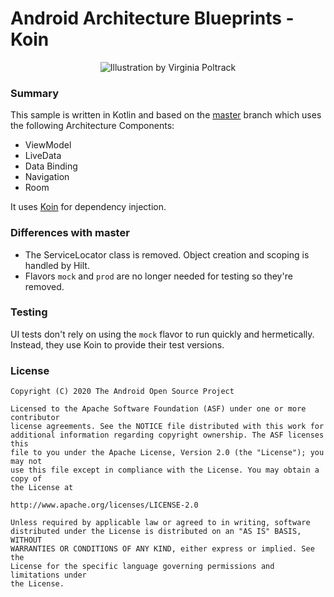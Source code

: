 # Android Architecture Blueprints - Koin
<p align="center">
<img src="https://github.com/googlesamples/android-architecture/wiki/images/aab-logov2.png" alt="Illustration by Virginia Poltrack"/>
</p>

### Summary

This sample is written in Kotlin and based on the
[master](https://github.com/googlesamples/android-architecture/tree/master) branch which uses
the following Architecture Components:
 - ViewModel
 - LiveData
 - Data Binding
 - Navigation
 - Room

It uses [Koin](https://insert-koin.io/) for dependency injection.


### Differences with master

 - The ServiceLocator class is removed. Object creation and scoping is handled by Hilt.
 - Flavors `mock` and `prod` are no longer needed for testing so they're removed.


### Testing

UI tests don't rely on using the `mock` flavor to run quickly and hermetically. Instead, they
use Koin to provide their test versions.

### License

```
Copyright (C) 2020 The Android Open Source Project

Licensed to the Apache Software Foundation (ASF) under one or more contributor
license agreements. See the NOTICE file distributed with this work for
additional information regarding copyright ownership. The ASF licenses this
file to you under the Apache License, Version 2.0 (the "License"); you may not
use this file except in compliance with the License. You may obtain a copy of
the License at

http://www.apache.org/licenses/LICENSE-2.0

Unless required by applicable law or agreed to in writing, software
distributed under the License is distributed on an "AS IS" BASIS, WITHOUT
WARRANTIES OR CONDITIONS OF ANY KIND, either express or implied. See the
License for the specific language governing permissions and limitations under
the License.
```
